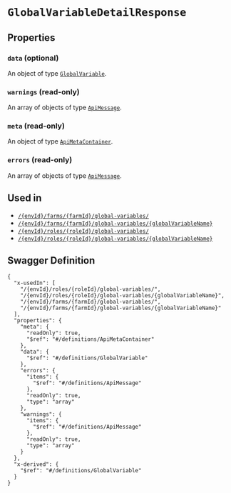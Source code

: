 # `GlobalVariableDetailResponse` #







## Properties ##

### `data` (optional) ###




An object of type [`GlobalVariable`](./../definitions/GlobalVariable.mkd).



### `warnings` (read-only) ###




An array of 
objects of type [`ApiMessage`](./../definitions/ApiMessage.mkd).


### `meta` (read-only) ###




An object of type [`ApiMetaContainer`](./../definitions/ApiMetaContainer.mkd).



### `errors` (read-only) ###




An array of 
objects of type [`ApiMessage`](./../definitions/ApiMessage.mkd).




## Used in ##

  + [`/{envId}/farms/{farmId}/global-variables/`](./../rest/api/user/v1beta0/{envId}/farms/{farmId}/global-variables/)
  + [`/{envId}/farms/{farmId}/global-variables/{globalVariableName}`](./../rest/api/user/v1beta0/{envId}/farms/{farmId}/global-variables/{globalVariableName})
  + [`/{envId}/roles/{roleId}/global-variables/`](./../rest/api/user/v1beta0/{envId}/roles/{roleId}/global-variables/)
  + [`/{envId}/roles/{roleId}/global-variables/{globalVariableName}`](./../rest/api/user/v1beta0/{envId}/roles/{roleId}/global-variables/{globalVariableName})

## Swagger Definition ##

    {
      "x-usedIn": [
        "/{envId}/roles/{roleId}/global-variables/", 
        "/{envId}/roles/{roleId}/global-variables/{globalVariableName}", 
        "/{envId}/farms/{farmId}/global-variables/", 
        "/{envId}/farms/{farmId}/global-variables/{globalVariableName}"
      ], 
      "properties": {
        "meta": {
          "readOnly": true, 
          "$ref": "#/definitions/ApiMetaContainer"
        }, 
        "data": {
          "$ref": "#/definitions/GlobalVariable"
        }, 
        "errors": {
          "items": {
            "$ref": "#/definitions/ApiMessage"
          }, 
          "readOnly": true, 
          "type": "array"
        }, 
        "warnings": {
          "items": {
            "$ref": "#/definitions/ApiMessage"
          }, 
          "readOnly": true, 
          "type": "array"
        }
      }, 
      "x-derived": {
        "$ref": "#/definitions/GlobalVariable"
      }
    }
